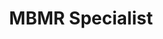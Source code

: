 ﻿---
name: Percival R. Navarro
title: MBMR Specialist
email: percival@thetexaslawdog.com
title2: 
mda: FALSE
---

